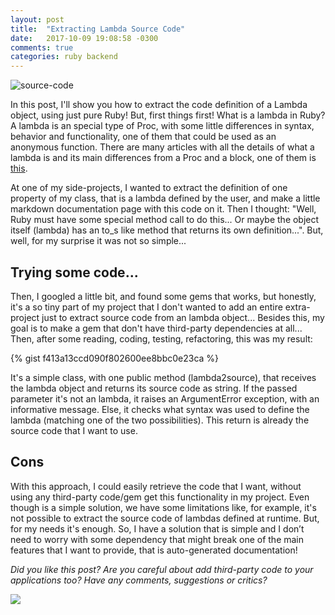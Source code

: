 ```yaml
---
layout: post
title:  "Extracting Lambda Source Code"
date:   2017-10-09 19:08:58 -0300
comments: true
categories: ruby backend
---
```


![source-code](https://devdanilo.files.wordpress.com/2017/10/source-code.jpeg)

In this post, I'll show you how to extract the code definition of a Lambda object, using just pure Ruby! But, first things first! What is a lambda in Ruby? A lambda is an special type of Proc, with some little differences in syntax, behavior and functionality, one of them that could be used as an anonymous function. There are many articles with all the details of what a lambda is and its main differences from a Proc and a block, one of them is [this](http://culttt.com/2015/05/13/what-are-lambdas-in-ruby.).

At one of my side-projects, I wanted to extract the definition of one property of my class, that is a lambda defined by the user, and make a little markdown documentation page with this code on it. Then I thought: "Well, Ruby must have some special method call to do this... Or maybe the object itself (lambda) has an to_s like method that returns its own definition...". But, well, for my surprise it was not so simple...

## Trying some code...

Then, I googled a little bit, and found some gems that works, but honestly, it's a so tiny part of my project that I don't wanted to add an entire extra-project just to extract source code from an lambda object... Besides this, my goal is to make a gem that don't have third-party dependencies at all... Then, after some reading, coding, testing, refactoring, this was my result:

{% gist f413a13ccd090f802600ee8bbc0e23ca %}

It's a simple class, with one public method (lambda2source), that receives the lambda object and returns its source code as string. If the passed parameter it's not an lambda, it raises an ArgumentError exception, with an informative message. Else, it checks what syntax was used to define the lambda (matching one of the two possibilities). This return is already the source code that I want to use.

## Cons

With this approach, I could easily retrieve the code that I want, without using any third-party code/gem get this functionality in my project. Even though is a simple solution, we have some limitations like, for example, it's not possible to extract the source code of lambdas defined at runtime. But, for my needs it's enough.
So, I have a solution that is simple and I don’t need to worry with some dependency that might break one of the main features that I want to provide, that is auto-generated documentation!


_Did you like this post? Are you careful about add third-party code to your applications too? Have any comments, suggestions or critics?_

[![](https://www.buymeacoffee.com/assets/img/custom_images/yellow_img.png)](https://www.buymeacoffee.com/danilobarion)
